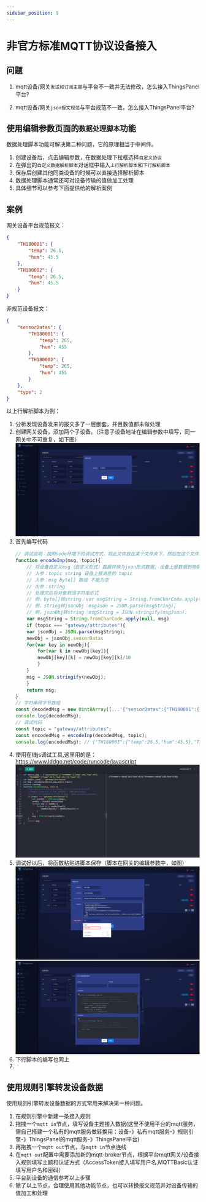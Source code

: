 ```yaml
---
sidebar_position: 9
---
```


# 非官方标准MQTT协议设备接入

## 问题

1. mqtt设备/网关`发送和订阅主题`与平台不一致并无法修改，怎么接入ThingsPanel平台?
   
2. mqtt设备/网关`json报文规范`与平台规范不一致，怎么接入ThingsPanel平台?

  
## 使用编辑参数页面的`数据处理脚本`功能

数据处理脚本功能可解决第二种问题，它的原理相当于中间件。

1. 创建设备后，点击编辑参数，在数据处理下拉框选择`自定义协议`
2. 在弹出的`自定义数据解析脚本`对话框中输入`上行解析脚本`和`下行解析脚本`
3. 保存后创建其他同类设备的时候可以直接选择解析脚本
4. 数据处理脚本通常还可对设备传输的值做加工处理
5. 具体细节可以参考下面提供给的解析案例

## 案例

网关设备平台规范报文：

```json
{
	"TH180001": {
		"temp": 26.5,
		"hum": 45.5
	},
	"TH180002": {
		"temp": 26.5,
		"hum": 45.5
	}
}
```

非规范设备报文：
```json
{
	"sensorDatas": {
		"TH180001": {
			"temp": 265,
			"hum": 455
		},
		"TH180002": {
			"temp": 265,
			"hum": 455
		}
	},
	"type": 2
}
```
以上行解析脚本为例：

1. 分析发现设备发来的报文多了一层嵌套，并且数值都未做处理
2. 创建网关设备，添加两个子设备。（注意子设备地址在编辑参数中填写，同一网关中不可重复，如下图）
![](./image/compatible_device_02.png)
3. 首先编写代码
    ```javascript
    // 调试说明：按照node环境下的调试方式，将此文件放在某个文件夹下，然后在这个文件夹下执行 node ThingsPanelScriptTestDemo.js
	function encodeInp(msg, topic){
	    // 将设备自定义msg（自定义形式）数据转换为json形式数据, 设备上报数据到物联网平台时调用
	    // 入参：topic string 设备上报消息的 topic
	    // 入参：msg byte[] 数组 不能为空
	    // 出参：string
	    // 处理完后将对象转回字符串形式
	    // 例，byte[]转string：var msgString = String.fromCharCode.apply(null, msg);
	    // 例，string转jsonObj：msgJson = JSON.parse(msgString);
	    // 例，jsonObj转string：msgString = JSON.stringify(msgJson);
	    var msgString = String.fromCharCode.apply(null, msg)
	    if (topic === "gateway/attributes"){
		var jsonObj = JSON.parse(msgString);
		newObj = jsonObj.sensorDatas
		for(var key in newObj){
		    for(var k in newObj[key]){
			newObj[key][k] = newObj[key][k]/10
		    }
		}
		msg = JSON.stringify(newObj);
	    }
	    return msg;
	}
	// 字符串转字节数组
	const decodedMsg = new Uint8Array([...'{"sensorDatas":{"TH180001":{"temp":265,"hum":455},"TH180002":{"temp":26.5,"hum":45.5}},"type":2}'].map(c => c.charCodeAt(0)));
	console.log(decodedMsg);
	// 调试代码
	const topic = "gateway/attributes";
	const encodedMsg = encodeInp(decodedMsg, topic);
	console.log(encodedMsg); // {"TH180001":{"temp":26.5,"hum":45.5},"TH180002":{"temp":2.65,"hum":4.55}}注意：控制台的输出结果一定不包含转义字符，否则平台无法解析
    ```
4. 使用在线js调试工具,这里用的是：https://www.lddgo.net/code/runcode/javascript
![](./image/compatible_device_01.png)
5. 调试好以后，将函数粘贴进脚本保存（脚本在网关的编辑参数中，如图）
![](./image/compatible_device_03.png)
![](./image/compatible_device_04.png)
6. 下行脚本的编写也同上
7. 
## 使用规则引擎转发设备数据

使用规则引擎转发设备数据的方式常用来解决第一种问题。

1. 在规则引擎中新建一条接入规则
2. 拖拽一个`mqtt in`节点，填写设备主题接入数据(这里不使用平台的mqtt服务，需自己搭建一个私有的mqtt服务做转换用：设备-》私有mqtt服务-》规则引擎-》ThingsPanel的mqtt服务-》ThingsPanel平台)
3. 再拖拽一个`mqtt out`节点，与`mqtt in`节点连线
4. 在`mqtt out`配置中需要添加新的mqtt-broker节点，根据平台mqtt网关/设备接入规则填写主题和认证方式（AccessToken接入填写用户名,MQTTBasic认证填写用户名和密码）
5. 平台到设备的通信参考以上步骤
6. 除了以上节点，合理使用其他功能节点，也可以转换报文规范并对设备传输的值加工和处理
 

